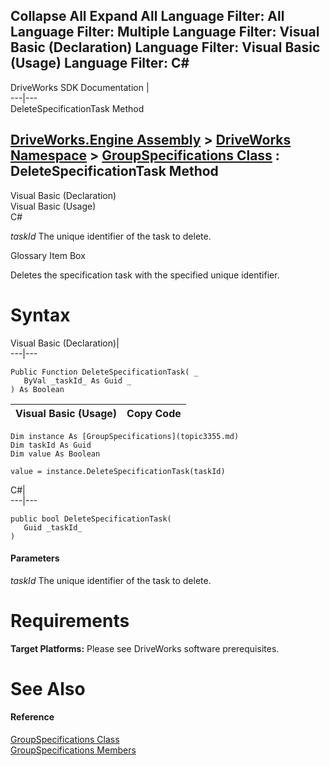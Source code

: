 Collapse All Expand All Language Filter: All  Language Filter: Multiple  Language Filter: Visual Basic (Declaration) Language Filter: Visual Basic (Usage) Language Filter: C#  
---  
DriveWorks SDK Documentation  |   
---|---  
DeleteSpecificationTask Method   
  
[DriveWorks.Engine Assembly](topic2156.md) > [DriveWorks Namespace](topic2159.md) > [GroupSpecifications Class](topic3355.md) : DeleteSpecificationTask Method  
---  
  
Visual Basic (Declaration)    
Visual Basic (Usage)    
C# 

_taskId_
    The unique identifier of the task to delete.

Glossary Item Box

Deletes the specification task with the specified unique identifier. 

# Syntax

Visual Basic (Declaration)|   
---|---  
      
    
    Public Function DeleteSpecificationTask( _
       ByVal _taskId_ As Guid _
    ) As Boolean  
  
Visual Basic (Usage)| Copy Code  
---|---  
      
    
    Dim instance As [GroupSpecifications](topic3355.md)
    Dim taskId As Guid
    Dim value As Boolean
     
    value = instance.DeleteSpecificationTask(taskId)  
  
C#|   
---|---  
      
    
    public bool DeleteSpecificationTask( 
       Guid _taskId_
    )  
  
#### Parameters

 _taskId_
    The unique identifier of the task to delete.

# Requirements

**Target Platforms:** Please see DriveWorks software prerequisites.

# See Also

#### Reference

[GroupSpecifications Class](topic3355.md)   
[GroupSpecifications Members](topic3356.md)


